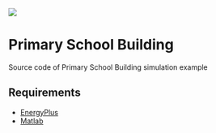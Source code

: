<a href="https://www.usc.edu/"><img src="https://identity.usc.edu/files/2019/01/PrimShield-Word_SmallUse_CardOnTrans.png"/><a>


# Primary School Building
Source code of Primary School Building simulation example

<!--
## How to cite 

```
%@INPROCEEDINGS{LymperopoulosACC2020, 
author={G. Lymperopoulos and P. M. Papadopoulos and Petros Ioannou and M. M. Polycarpou}, 
booktitle={American Control Conference (ACC)}, 
title={Distributed Adaptive Control of Air Handling Units for Interconnected
Building Zones}, 
year={2020}, 
pages={}, 
doi={}, 
ISSN={}, 
month={}}
```
-->
## Requirements 

* [EnergyPlus](https://energyplus.net/)
* [Matlab](http://www.mathworks.com/)


